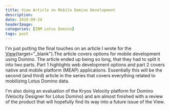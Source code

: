 ```yaml
---
title: View Article on Mobile Domino Development
description: 
date: 2010-09-24
headerImage: 
categories: [IBM Lotus Domino]
tags: post
---
```


I'm just putting the final touches on an article I wrote for the [View](https://eview.com){target="_blank"}.The article covers options for mobile development using Domino. The article ended up being so long, that they had to split it into two parts. Part 1 highlights web development options and part 2 covers native and mobile platform (MEAP) applications. Essentially this will be the second (and third) article in the series that covers everything related to mobilizing Lotus Domino data.

I'm also doing an evaluation of the Kryos Velocity platform for Domino (Velocity Designer for Lotus Domino) and am almost finished with a review of the product that will hopefully find its way into a future issue of the View.